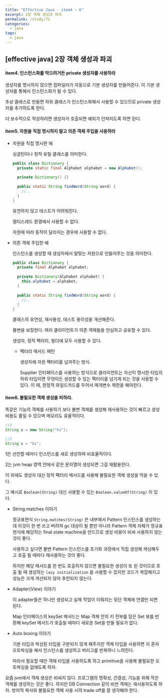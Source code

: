 ```yaml
---
title: "Effective Java - item4 ~ 6"
excerpt: 2장 객체 생성과 파괴
permalink: /study/71
categories:
  - java
tags:
  - java 
---  
```


## [effective java] 2장 객체 생성과 파괴

#### item4. 인스턴스화를 막으려거든 private 생성자를 사용하라

생성자를 명시하지 않으면 컴파일러가 자동으로 기본 생성자를 만들어준다. 이 기본 생성자를 통해서 인스턴스화가 될 수 있다.

추상 클래스로 만들면 하위 클래스가 인스턴스화해서 사용할 수 있으므로 private 생성자를 추가하도록 한다.

더 보수적으로 작성하려면 생성자가 호출되면 예외가 던져지도록 하면 된다.

#### item5. 자원을 직접 명시하지 말고 의존 객체 주입을 사용하라

- 자원을 직접 명시한 예

  싱글턴이나 정적 유틸 클래스를 의미한다.

  ```java
  public class Dictionary {
    private static final Alphabet alphabet = new Alphabet();
    
    private Dictionary() {}
    
    public static String findWord(String word) {
      //..
    }
  }
  ```

  유연하지 않고 테스트가 어려워진다.

  멀티스레드 환경에서 사용할 수 없다.

  자원에 따라 동작이 달라지는 경우에 사용할 수 없다.

- 의존 객체 주입한 예

  인스턴스를 생성할 때 생성자에서 알맞는 자원으로 만들어주는 것을 의미한다.

  ```java
  public class Dictionary {
    private final Alphabet alphabet;
    
    private Dictionary(Alphabet alphabet) {
      this.alphabet = alphabet;
    }
    
    public static String findWord(String word) {
      //..
    }
  }
  ```

  클래스의 유연성, 재사용성, 테스트 용이성을 개선해준다.

  불변을 보장한다. 여러 클라이언트가 의존 객체들을 안심하고 공유할 수 있다.

  생성자, 정적 팩터리, 빌더에 모두 사용할 수 있다.

  - 팩터리 메서드 패턴

    생성자에 자원 팩터리를 넘겨주는 방식.

    Supplier 인터페이스를 사용하는 방식으로 클라이언트는 자신이 명시한 타입의 하위 타입이면 무엇이든 생성할 수 있는 팩터리를 넘기게 되는 것을 사용할 수 있다. 이 때, 한정적 와일드카드를 두어서 매개변수 제한을 해야한다.

#### item6. 불필요한 객체 생성을 피하라.

똑같은 기능의 객체를 사용하기 보다 불변 객체를 생성해 재사용하는 것이 빠르고 생성 비용도 줄일 수 있으며 메모리도 효율적이다.

```java
//1
String s = new String("hi");

//2
String s = "hi";
```

1은 선언할 때마다 인스턴스를 새로 생성하여 비효율적이다.

2는 jvm heap 영역 안에서 같은 문자열이 생성되면 그걸 재활용한다.

이 외에도 생성자 대신 정적 팩터리 메서드를 사용해 불필요한 객체 생성을 막을 수 있다.

그 예시로 `Boolean(String)` 대신 사용할 수 있는 `Boolean.valueOf(String)` 이 있다.

- String.matches 이야기

  정규표현식 `String.matches(String)` 은 내부에서 Pattern 인스턴스를 생성하는데 이것이 한 번 쓰고 버려져 gc 대상이 될 뿐만 아니라 Pattern 객체 자체가 정규표현식에 해당하는 final state machine을 만드므로 생성 비용이 비싸 사용하지 않는 것이 좋다. 

  사용하고 싶다면 불변 Pattern 인스턴스를 초기화 과정에서 직접 생성해 캐싱해두고 호출 될 때마다 재사용하는 것이 좋다.

  하지만 해당 메서드를 한 번도 호출하지 않으면 불필요한 생성이 또 된 것이므로 호출 될 때 생성하는 `lazy initialization` 을 사용할 수 있지만 코드가 복잡해지고 성능은 크게 개선되지 않아 추천되지 않는다.

- Adapter(View) 이야기

  이 adapter들은 하나만 생성되고 실제 작업이 이뤄지는 뒷단 객체에 연결만 되면 된다.

  Map 인터페이스의 keySet 메서드는 Map 객체 안의 키 전부를 담은 Set 뷰를 반환해 keySet 메서드가 호출될 때마다 새로운 Set을 만들 필요가 없다.

- Auto boxing 이야기

  기본 타입과 박싱된 타입을 구분되지 않게 해주지만 객체 타입을 사용하면 지 혼자 오토박싱을 해서 인스턴스를 생성하고 버리고를 반복하니 느려진다.

  따라서 필요할 때만 객체 타입을 사용하도록 하고 primitive을 사용해 불필요한 오토박싱을 없애도록 하자.

요즘 jvm에서 객체 생성은 비싸지 않다. 프로그램의 명확성, 간결성, 기능을 위해 작은 객체를 생성하는 것은 좋다. 하지만 DB Connection 같이 비싼 객체는 재사용하도록 하자. 방어적 복사와 불필요한 객체 사용 시의 trade off를 잘 생각해야 한다.